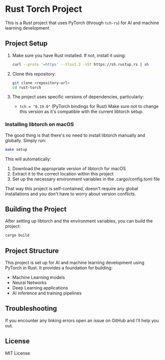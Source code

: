 # Rust Torch Project

This is a Rust project that uses PyTorch (through `tch-rs`) for AI and machine learning development.

## Project Setup

1. Make sure you have Rust installed. If not, install it using:
   ```bash
   curl --proto '=https' --tlsv1.2 -sSf https://sh.rustup.rs | sh
   ```

2. Clone this repository:
   ```bash
   git clone <repository-url>
   cd rust-torch
   ```

3. The project uses specific versions of dependencies, particularly:
   - `tch = "0.19.0"` (PyTorch bindings for Rust)
   Make sure not to change this version as it's compatible with the current libtorch setup.


### Installing libtorch on macOS

The good thing is that there's no need to install libtorch manually and globally. Simply run:
```bash
make setup
```

This will automatically:
1. Download the appropriate version of libtorch for macOS
2. Extract it to the correct location within this project
3. Set up the necessary environment variables in the .cargo/config.toml file

That way this project is self-contained, doesn't require any global installations and you don't have to worry about version conflicts.

## Building the Project

After setting up libtorch and the environment variables, you can build the project:

```bash
cargo build
```

## Project Structure

This project is set up for AI and machine learning development using PyTorch in Rust. It provides a foundation for building:
- Machine Learning models
- Neural Networks
- Deep Learning applications
- AI inference and training pipelines

## Troubleshooting

If you encounter any linking errors open an issue on GitHub and I'll help you out.

## License

MIT License
